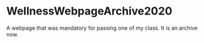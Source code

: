 # WellnessWebpageArchive2020
A webpage that was mandatory for passing one of my class. It is an archive now.
